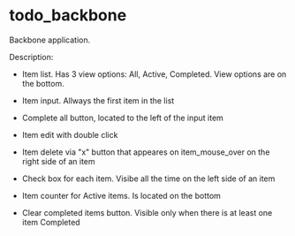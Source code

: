 todo_backbone
=============

Backbone application.

Description:

- Item list. Has 3 view options: All, Active, Completed. View options are on the bottom.

- Item input. Allways the first item in the list

- Complete all button, located to the left of the input item

- Item edit with double click

- Item delete via "x" button that appeares on item_mouse_over on the right side of an item

- Check box for each item. Visibe all the time on the left side of an item

- Item counter for Active items. Is located on the bottom

- Clear completed items button. Visible only when there is at least one item Completed
